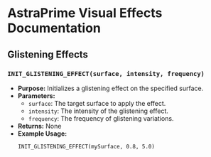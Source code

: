 # AstraPrime Visual Effects Documentation

## Glistening Effects

### `INIT_GLISTENING_EFFECT(surface, intensity, frequency)`
- **Purpose:** Initializes a glistening effect on the specified surface.
- **Parameters:**
  - `surface`: The target surface to apply the effect.
  - `intensity`: The intensity of the glistening effect.
  - `frequency`: The frequency of glistening variations.
- **Returns:** None
- **Example Usage:**
  ```ml-plus
  INIT_GLISTENING_EFFECT(mySurface, 0.8, 5.0)
